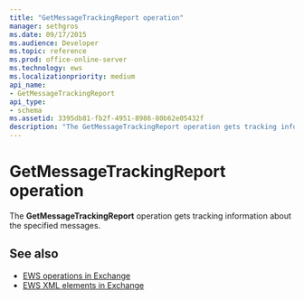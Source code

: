 ```yaml
---
title: "GetMessageTrackingReport operation"
manager: sethgros
ms.date: 09/17/2015
ms.audience: Developer
ms.topic: reference
ms.prod: office-online-server
ms.technology: ews
ms.localizationpriority: medium
api_name:
- GetMessageTrackingReport
api_type:
- schema
ms.assetid: 3395db81-fb2f-4951-8986-80b62e05432f
description: "The GetMessageTrackingReport operation gets tracking information about the specified messages."
---
```


# GetMessageTrackingReport operation

The **GetMessageTrackingReport** operation gets tracking information about the specified messages. 
  
## See also

- [EWS operations in Exchange](ews-operations-in-exchange.md)
- [EWS XML elements in Exchange](ews-xml-elements-in-exchange.md)

